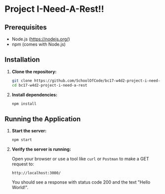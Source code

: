 # Project I-Need-A-Rest!!

## Prerequisites

- Node.js (https://nodejs.org/)
- npm (comes with Node.js)

## Installation

1. **Clone the repository:**

    ```bash
    git clone https://github.com/SchoolOfCode/bc17-w4d2-project-i-need-a-rest.git
    cd bc17-w4d2-project-i-need-a-rest
    ```

2. **Install dependencies:**

    ```bash
    npm install
    ```

## Running the Application

1. **Start the server:**

    ```bash
    npm start
    ```

2. **Verify the server is running:**

    Open your browser or use a tool like `curl` or `Postman` to make a GET request to:

    ```
    http://localhost:3000/
    ```

    You should see a response with status code 200 and the text "Hello World!".